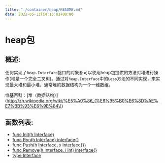 ```yaml
---
title: "./container/heap/README.md"
date: 2022-05-12T14:13:01+08:00
---
```

# heap包

## 概述:

任何实现了`heap.Interface`接口的对象都可以使用heap包提供的方法对堆进行操作(堆是一个完全二叉树)。通过对`heap.Interface`中的`Less`方法的不同实现，来实现最大堆和最小堆。通常堆的数据结构为一个一维数组。

维基百科：[堆（数据结构）](http://zh.wikipedia.org/wiki/%E5%A0%86_(%E6%95%B0%E6%8D%AE%E7%BB%93%E6%9E%84\))

## 函数列表:

- [func Init(h Interface)](Init.md)
- [func Pop(h Interface) interface{}](Pop.md)
- [func Push(h Interface, x interface{})](Push.md)
- [func Remove(h Interface, i int) interface{}](Remove.md)
- [type Interface](Interface.md)
